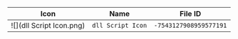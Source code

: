 | Icon | Name | File ID |
| ---  | ---  | ---     |
| ![](dll Script Icon.png) | `dll Script Icon` | `-7543127908959577191` |
